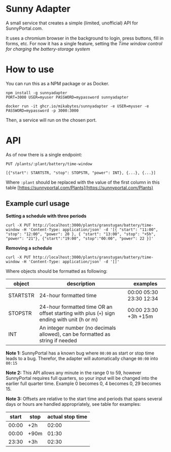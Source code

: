 # Sunny Adapter

A small service that creates a simple (limited, unofficial) API for SunnyPortal.com.

It uses a chromium browser in the background to login, press buttons, fill in forms, etc. For now it has a single feature, setting the _Time window control for charging the battery-storage system_

# How to use

You can run this as a NPM package or as Docker.

```
npm install -g sunnyadapter
PORT=3000 USER=myuser PASSWORD=mypassword sunnyadapter
```

```
docker run -it ghcr.io/mikabytes/sunnyadapter -e USER=myuser -e PASSWORD=mypassword -p 3000:3000
```

Then, a service will run on the chosen port.

# API

As of now there is a single endpoint:

```
PUT /plants/:plant/battery/time-window

[{"start": STARTSTR, "stop": STOPSTR, "power": INT}, {...}, {...}]
```

Where `:plant` should be replaced with the value of the first column in this table [https://sunnyportal.com/Plants](https://sunnyportal.com/Plants)

## Example curl usage

**Setting a schedule with three periods**

```
curl -X PUT http://localhost:3000/plants/granstugan/battery/time-window -H 'Content-Type: application/json' -d '[{ "start": "11:00", "stop": "12:00", "power": 20 }, { "start": "13:00", "stop": "+5h", "power": "21"}, {"start":"19:00", "stop":"00:00", "power": 22 }]'
```

**Removing a schedule**

```
curl -X PUT http://localhost:3000/plants/granstugan/battery/time-window -H 'Content-Type: application/json' -d '[]'
```

Where objects should be formatted as following:

| object   | description                                                                                 | examples                |
| -------- | ------------------------------------------------------------------------------------------- | ----------------------- |
| STARTSTR | 24-hour formatted time                                                                      | 00:00 05:30 23:30 12:34 |
| STOPSTR  | 24-hour formatted time OR an offset starting with plus (`+`) sign ending with unit (h or m) | 00:00 23:30 +3h +15m    |
| INT      | An integer number (no decimals allowed), can be formatted as string if needed               |

**Note 1:** SunnyPortal has a known bug where `00:00` as start or stop time leads to a bug. Therefor, the adapter will automatically change `00:00` into `00:15`

**Note 2:** This API allows any minute in the range 0 to 59, however SunnyPortal requires full quarters, so your input will be changed into the earlier full quarter time. Example 0 becomes 0, 4 becomes 0, 29 becomes 15.

**Note 3:** Offsets are relative to the start time and periods that spans several days or hours are handled appropriately, see table for examples:

| start | stop | actual stop time |
| ----- | ---- | ---------------- |
| 00:00 | +2h  | 02:00            |
| 00:00 | +90m | 01:30            |
| 23:30 | +3h  | 02:30            |
